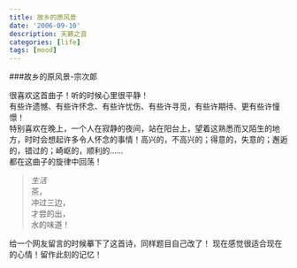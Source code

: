 ```yaml
---
title: 故乡的原风景
date: '2006-09-10'
description: 天籁之音
categories: [life]
tags: [mood]
---
```


###故乡的原风景-宗次郞

很喜欢这首曲子！听的时候心里很平静！    
有些许遗憾、有些许怀念、有些许忧伤、有些许寻觅，有些许期待、更有些许憧憬！    
特别喜欢在晚上，一个人在寂静的夜间，站在阳台上，望着这熟悉而又陌生的地方，时时会想起许多令人怀念的事情！高兴的，不高兴的；得意的，失意的；邂逅的，错过的；崎岖的，顺利的……    
都在这曲子的旋律中回荡！    

> _生活_    
> 茶，    
> 冲过三边，    
> 才尝的出，    
> 水的味道！    

给一个网友留言的时候摹下了这首诗，同样题目自己改了！
现在感觉很适合现在的心情！留作此刻的记忆！
